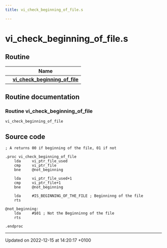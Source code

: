 ```yaml
---
title: vi_check_beginning_of_file.s

---
```


# vi_check_beginning_of_file.s



## Routine

|                | Name           |
| -------------- | -------------- |
| | **[vi_check_beginning_of_file](Files/vi__check__beginning__of__file_8s.md#Routine-vi-check-beginning-of-file)** |


## Routine documentation

### Routine vi_check_beginning_of_file

```ca65
vi_check_beginning_of_file
```




## Source code

```ca65
; A returns 00 if beginning of the file, 01 if not

.proc vi_check_beginning_of_file
    lda     vi_ptr_file_used
    cmp     vi_ptr_file
    bne     @not_beginning

    lda     vi_ptr_file_used+1
    cmp     vi_ptr_file+1
    bne     @not_beginning

    lda     #IS_BEGINNING_OF_THE_FILE ; Beginninng of the file
    rts

@not_beginning:
    lda     #$01 ; Not the Beginninng of the file
    rts

.endproc
```


-------------------------------

Updated on 2022-12-15 at 14:20:17 +0100
